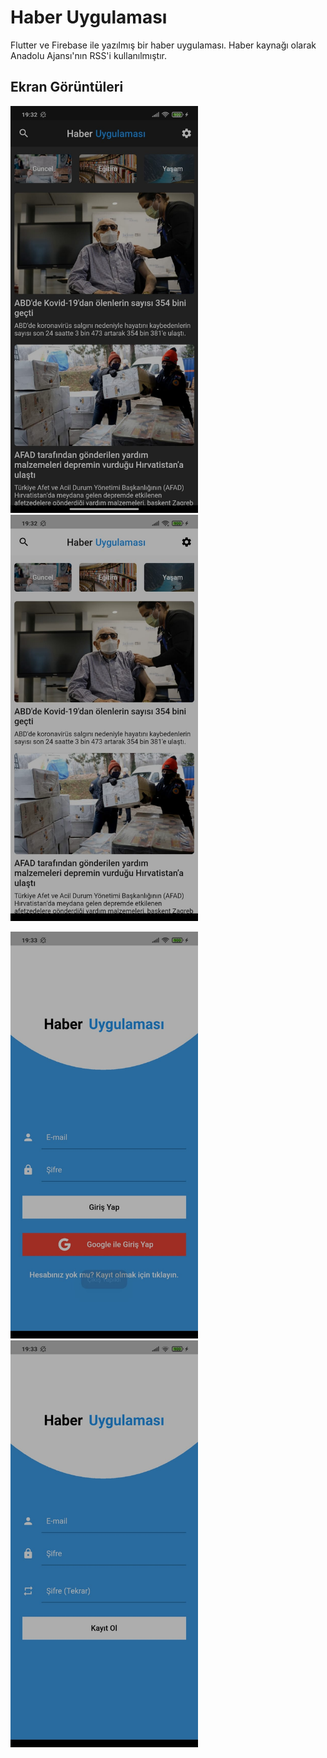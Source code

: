 # Haber Uygulaması

Flutter ve Firebase ile yazılmış bir haber uygulaması. Haber kaynağı olarak Anadolu Ajansı'nın RSS'i kullanılmıştır.

## Ekran Görüntüleri
<p float="left">
<img src="https://github.com/icanbolukbasi/news_app/blob/master/assets/screenshots/screenshot1.jpeg" width="300" >
<img src="https://github.com/icanbolukbasi/news_app/blob/master/assets/screenshots/screenshot2.jpeg" width="300" >
</p>
<p float="left">
<img src="https://github.com/icanbolukbasi/news_app/blob/master/assets/screenshots/screenshot3.jpeg" width="300" >
<img src="https://github.com/icanbolukbasi/news_app/blob/master/assets/screenshots/screenshot4.jpeg" width="300" >
</p>
